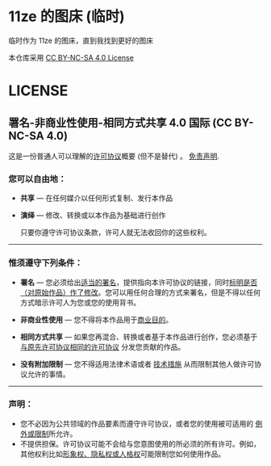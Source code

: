 # 11ze 的图床 (临时)

临时作为 11ze 的图床，直到我找到更好的图床

本仓库采用 [CC BY-NC-SA 4.0 License](https://creativecommons.org/licenses/by-nc-sa/4.0/)

# LICENSE
## 署名-非商业性使用-相同方式共享 4.0 国际 (CC BY-NC-SA 4.0)

这是一份普通人可以理解的[许可协议](https://creativecommons.org/licenses/by-nc-sa/4.0/legalcode.zh-Hans)概要 (但不是替代) 。 [免责声明](https://creativecommons.org/licenses/by-nc-sa/4.0/deed.zh#).

### 您可以自由地：

- **共享** — 在任何媒介以任何形式复制、发行本作品

- **演绎** — 修改、转换或以本作品为基础进行创作

  只要你遵守许可协议条款，许可人就无法收回你的这些权利。

------

### 惟须遵守下列条件：

- **署名** — 您必须给出[适当的署名](https://creativecommons.org/licenses/by-nc-sa/4.0/deed.zh#)，提供指向本许可协议的链接，同时[标明是否（对原始作品）作了修改](https://creativecommons.org/licenses/by-nc-sa/4.0/deed.zh#)。您可以用任何合理的方式来署名，但是不得以任何方式暗示许可人为您或您的使用背书。
- **非商业性使用** — 您不得将本作品用于[商业目的](https://creativecommons.org/licenses/by-nc-sa/4.0/deed.zh#)。
- **相同方式共享** — 如果您再混合、转换或者基于本作品进行创作，您必须基于[与原先许可协议相同的许可协议](https://creativecommons.org/licenses/by-nc-sa/4.0/deed.zh#) 分发您贡献的作品。

- **没有附加限制** — 您不得适用法律术语或者 [技术措施](https://creativecommons.org/licenses/by-nc-sa/4.0/deed.zh#) 从而限制其他人做许可协议允许的事情。

------

### 声明：

- 您不必因为公共领域的作品要素而遵守许可协议，或者您的使用被可适用的 [例外或限制](https://creativecommons.org/licenses/by-nc-sa/4.0/deed.zh#)所允许。
- 不提供担保。许可协议可能不会给与您意图使用的所必须的所有许可。例如，其他权利比如[形象权、隐私权或人格权](https://creativecommons.org/licenses/by-nc-sa/4.0/deed.zh#)可能限制您如何使用作品。
